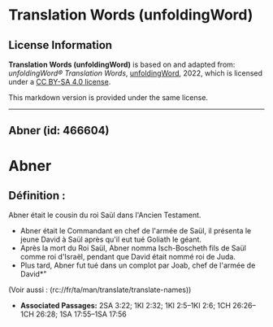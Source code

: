 # Translation Words (unfoldingWord)

## License Information

**Translation Words (unfoldingWord)** is based on and adapted from: _unfoldingWord® Translation Words_, [unfoldingWord](https://unfoldingword.org/utw), 2022, which is licensed under a [CC BY-SA 4.0 license](https://creativecommons.org/licenses/by-sa/4.0/legalcode.en).

This markdown version is provided under the same license.



--------------------------------

## Abner (id: 466604)

Abner
=====

Définition :
------------

Abner était le cousin du roi Saül dans l'Ancien Testament.

* Abner était le Commandant en chef de l'armée de Saül, il présenta le jeune David à Saül après qu'il eut tué Goliath le géant.
* Après la mort du Roi Saül, Abner nomma Isch\-Boscheth fils de Saül comme roi d'Israël, pendant que David était nommé roi de Juda.
* Plus tard, Abner fut tué dans un complot par Joab, chef de l'armée de David\*"

(Voir aussi : (rc://fr/ta/man/translate/translate\-names))

* **Associated Passages:** 2SA 3:22; 1KI 2:32; 1KI 2:5–1KI 2:6; 1CH 26:26–1CH 26:28; 1SA 17:55–1SA 17:56

